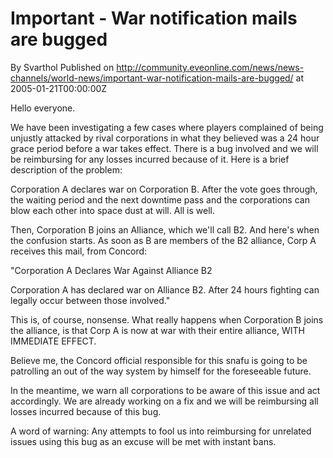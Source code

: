 # Important -  War notification mails are bugged
By Svarthol
Published on http://community.eveonline.com/news/news-channels/world-news/important-war-notification-mails-are-bugged/ at 2005-01-21T00:00:00Z

Hello everyone.  
  
We have been investigating a few cases where players complained of being unjustly attacked by rival corporations in what they believed was a 24 hour grace period before a war takes effect. There is a bug involved and we will be reimbursing for any losses incurred because of it. Here is a brief description of the problem:  
  
Corporation A declares war on Corporation B. After the vote goes through, the waiting period and the next downtime pass and the corporations can blow each other into space dust at will. All is well.  
  
Then, Corporation B joins an Alliance, which we'll call B2. And here's when the confusion starts. As soon as B are members of the B2 alliance, Corp A receives this mail, from Concord:  
  
"Corporation A Declares War Against Alliance B2   
  
Corporation A has declared war on Alliance B2. After 24 hours fighting can legally occur between those involved."  
  
This is, of course, nonsense. What really happens when Corporation B joins the alliance, is that Corp A is now at war with their entire alliance, WITH IMMEDIATE EFFECT.  
  
Believe me, the Concord official responsible for this snafu is going to be patrolling an out of the way system by himself for the foreseeable future.  
  
In the meantime, we warn all corporations to be aware of this issue and act accordingly. We are already working on a fix and we will be reimbursing all losses incurred because of this bug.   
  
A word of warning: Any attempts to fool us into reimbursing for unrelated issues using this bug as an excuse will be met with instant bans.

